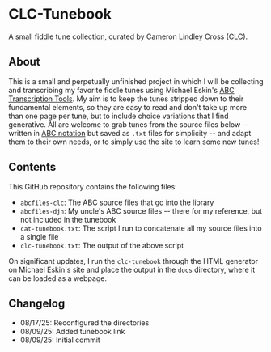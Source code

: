 # CLC-Tunebook

A small fiddle tune collection, curated by Cameron Lindley Cross (CLC).

## About

This is a small and perpetually unfinished project in which I will be collecting and transcribing my favorite fiddle tunes using Michael Eskin's [ABC Transcription Tools](https://michaeleskin.com/abctools/abctools.html).  My aim is to keep the tunes stripped down to their fundamental elements, so they are easy to read and don't take up more than one page per tune, but to include choice variations that I find generative.  All are welcome to grab tunes from the source files below -- written in [ABC notation](https://abcnotation.com/) but saved as `.txt` files for simplicity -- and adapt them to their own needs, or to simply use the site to learn some new tunes! 

## Contents

This GitHub repository contains the following files:

- `abcfiles-clc`: The ABC source files that go into the library
- `abcfiles-djn`: My uncle's ABC source files -- there for my reference, but not included in the tunebook
- `cat-tunebook.txt`: The script I run to concatenate all my source files into a single file
- `clc-tunebook.txt`: The output of the above script

On significant updates, I run the `clc-tunebook` through the HTML generator on Michael Eskin's site and place the output in the `docs` directory, where it can be loaded as a webpage.

## Changelog

- 08/17/25: Reconfigured the directories
- 08/09/25: Added tunebook link
- 08/09/25: Initial commit